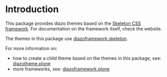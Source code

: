 Introduction
============
This package provides diazo themes based on the
[Skeleton CSS framework](http://www.skeleton.co.uk/). For documentation
on the framework itself, check the website.

The themes in this package use 
[diazoframework.skeleton](https://github.com/TH-code/diazoframework.skeleton).

For more information on:
- how to create a child theme based on the themes in this package, see:
  [diazotheme.plone](https://github.com/TH-code/diazotheme.plone#how-to-create-a-child-theme)
- more frameworks, see: [diazoframework.plone](https://github.com/TH-code/diazoframework.plone#current-frameworks)

